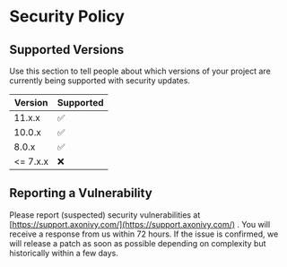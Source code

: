# Security Policy

## Supported Versions

Use this section to tell people about which versions of your project are
currently being supported with security updates.

| Version | Supported          |
| ------- | ------------------ |
| 11.x.x  | :white_check_mark: |
| 10.0.x  | :white_check_mark:  |
| 8.0.x   | :white_check_mark: |
| <= 7.x.x   | :x:                |

## Reporting a Vulnerability

Please report (suspected) security vulnerabilities at [https://support.axonivy.com/](https://support.axonivy.com/) . 
You will receive a response from us within 72 hours. 
If the issue is confirmed, we will release a patch as soon as possible depending on complexity but historically within a few days.
